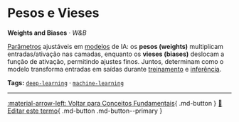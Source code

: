 # Pesos e Vieses

**Weights and Biases** · *W&B*

[Parâmetros](../conceitos-fundamentais/parametro.md) ajustáveis em [modelos](../conceitos-fundamentais/modelo.md) de IA: os **pesos (weights)** multiplicam entradas/ativação nas camadas, enquanto os **vieses (biases)** deslocam a função de ativação, permitindo ajustes finos. Juntos, determinam como o modelo transforma entradas em saídas durante [treinamento](../conceitos-fundamentais/treinamento.md) e [inferência](../conceitos-fundamentais/inferencia.md).


**Tags:** [`deep-learning`](../tags.md#deep-learning) · [`machine-learning`](../tags.md#machine-learning)

---

[:material-arrow-left: Voltar para Conceitos Fundamentais](index.md){ .md-button }
[📝 Editar este termo](https://github.com/seu-usuario/glossario-ia/edit/main/glossario.yaml){ .md-button .md-button--primary }
